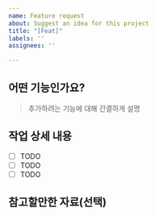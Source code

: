 ```yaml
---
name: Feature request
about: Suggest an idea for this project
title: "[Feat]"
labels: ''
assignees: ''

---
```


## 어떤 기능인가요?
> 추가하려는 기능에 대해 간결하게 설명

## 작업 상세 내용
- [ ] TODO
- [ ] TODO
- [ ] TODO

## 참고할만한 자료(선택)
